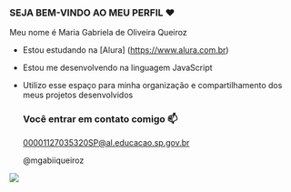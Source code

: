 ### SEJA BEM-VINDO AO MEU PERFIL ❤️

Meu nome é Maria Gabriela de Oliveira Queiroz

- Estou estudando na [Alura] (https://www.alura.com.br)
- Estou me desenvolvendo na linguagem JavaScript
- Utilizo esse espaço para minha organização e compartilhamento dos meus projetos desenvolvidos

  ### Você entrar em contato comigo 📫

  00001127035320SP@al.educacao.sp.gov.br
  
  @mgabiiqueiroz

![](https://media.tenor.com/QtL7JnuocPIAAAAM/ni%C3%B1a-japonesa.gif )
